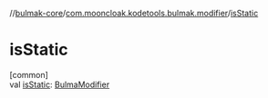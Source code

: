 //[bulmak-core](../../index.md)/[com.mooncloak.kodetools.bulmak.modifier](index.md)/[isStatic](is-static.md)

# isStatic

[common]\
val [isStatic](is-static.md): [BulmaModifier](-bulma-modifier/index.md)
